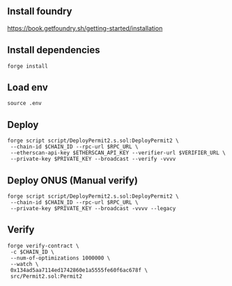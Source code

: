 ## Install foundry

https://book.getfoundry.sh/getting-started/installation

## Install dependencies

```
forge install
```

## Load env

```
source .env
```

## Deploy

```
forge script script/DeployPermit2.s.sol:DeployPermit2 \
 --chain-id $CHAIN_ID --rpc-url $RPC_URL \
 --etherscan-api-key $ETHERSCAN_API_KEY --verifier-url $VERIFIER_URL \
 --private-key $PRIVATE_KEY --broadcast --verify -vvvv
```

## Deploy ONUS (Manual verify)

```
forge script script/DeployPermit2.s.sol:DeployPermit2 \
 --chain-id $CHAIN_ID --rpc-url $RPC_URL \
 --private-key $PRIVATE_KEY --broadcast -vvvv --legacy
```

## Verify

```
forge verify-contract \
 -c $CHAIN_ID \
 --num-of-optimizations 1000000 \
 --watch \
 0x134ad5aa7114ed1742860e1a5555fe60f6ac678f \
 src/Permit2.sol:Permit2
```
